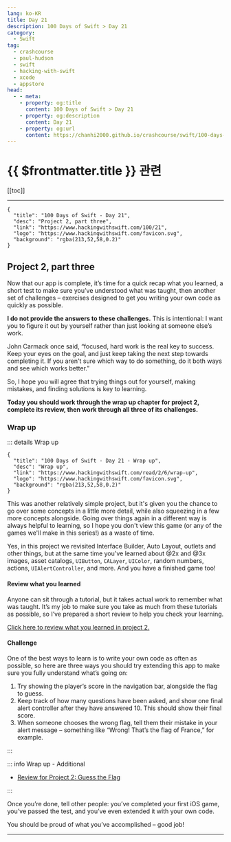 ```yaml
---
lang: ko-KR
title: Day 21
description: 100 Days of Swift > Day 21
category:
  - Swift
tag: 
  - crashcourse
  - paul-hudson
  - swift
  - hacking-with-swift
  - xcode
  - appstore
head:
  - - meta:
    - property: og:title
      content: 100 Days of Swift > Day 21
    - property: og:description
      content: Day 21
    - property: og:url
      content: https://chanhi2000.github.io/crashcourse/swift/100-days-of-swift/21.html
---
```


# {{ $frontmatter.title }} 관련

[[toc]]

---

```component VPCard
{
  "title": "100 Days of Swift - Day 21",
  "desc": "Project 2, part three",
  "link": "https://www.hackingwithswift.com/100/21",
  "logo": "https://www.hackingwithswift.com/favicon.svg",
  "background": "rgba(213,52,58,0.2)"
}
```

## Project 2, part three

Now that our app is complete, it’s time for a quick recap what you learned, a short test to make sure you’ve understood what was taught, then another set of challenges – exercises designed to get you writing your own code as quickly as possible.

__I do not provide the answers to these challenges.__ This is intentional: I want you to figure it out by yourself rather than just looking at someone else’s work.

John Carmack once said, “focused, hard work is the real key to success. Keep your eyes on the goal, and just keep taking the next step towards completing it. If you aren't sure which way to do something, do it both ways and see which works better.”

So, I hope you will agree that trying things out for yourself, making mistakes, and finding solutions is key to learning.

__Today you should work through the wrap up chapter for project 2, complete its review, then work through all three of its challenges.__

### Wrap up

::: details Wrap up

```component VPCard
{
  "title": "100 Days of Swift - Day 21 - Wrap up",
  "desc": "Wrap up",
  "link": "https://www.hackingwithswift.com/read/2/6/wrap-up",
  "logo": "https://www.hackingwithswift.com/favicon.svg",
  "background": "rgba(213,52,58,0.2)"
}
```

<VidStack src="youtube/w0ktVEpGet4" />

This was another relatively simple project, but it's given you the chance to go over some concepts in a little more detail, while also squeezing in a few more concepts alongside. Going over things again in a different way is always helpful to learning, so I hope you don't view this game (or any of the games we'll make in this series!) as a waste of time.

Yes, in this project we revisited Interface Builder, Auto Layout, outlets and other things, but at the same time you've learned about @2x and @3x images, asset catalogs, `UIButton`, `CALayer`, `UIColor`, random numbers, actions, `UIAlertController`, and more. And you have a finished game too!

#### Review what you learned

Anyone can sit through a tutorial, but it takes actual work to remember what was taught. It’s my job to make sure you take as much from these tutorials as possible, so I’ve prepared a short review to help you check your learning.

[Click here to review what you learned in project 2.][project-2-guesss-the-flag]

#### Challenge

One of the best ways to learn is to write your own code as often as possible, so here are three ways you should try extending this app to make sure you fully understand what’s going on:

1. Try showing the player’s score in the navigation bar, alongside the flag to guess.
2. Keep track of how many questions have been asked, and show one final alert controller after they have answered 10. This should show their final score.
3. When someone chooses the wrong flag, tell them their mistake in your alert message – something like “Wrong! That’s the flag of France,” for example.

:::

::: info Wrap up - Additional

- [Review for Project 2: Guess the Flag][project-2-guesss-the-flag]

:::

Once you’re done, tell other people: you’ve completed your first iOS game, you’ve passed the test, and you’ve even extended it with your own code.

You should be proud of what you’ve accomplished – good job!

---

<TagLinks />

[project-2-guesss-the-flag]: https://www.hackingwithswift.com/review/hws/project-2-guess-the-flag